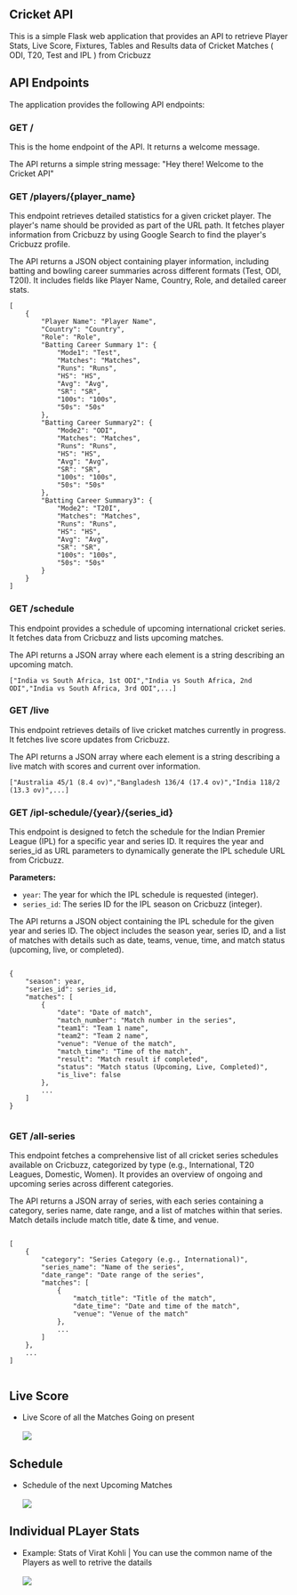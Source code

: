 <H2>Cricket API</H2>
This is a simple Flask web application that provides an API to retrieve Player Stats, Live Score, Fixtures, Tables and Results data of Cricket Matches ( ODI, T20, Test and IPL ) from Cricbuzz
<h2>API Endpoints</h2>

<p>The application provides the following API endpoints:</p>

<h3>GET /</h3>
<p>This is the home endpoint of the API. It returns a welcome message.</p>
<p>The API returns a simple string message: "Hey there! Welcome to the Cricket API"</p>

<h3>GET  /players/{player_name}</h3>
<p>This endpoint retrieves detailed statistics for a given cricket player. The player's name should be provided as part of the URL path. It fetches player information from Cricbuzz by using Google Search to find the player's Cricbuzz profile.</p>
<p>The API returns a JSON object containing player information, including batting and bowling career summaries across different formats (Test, ODI, T20I). It includes fields like Player Name, Country, Role, and detailed career stats.</p>
<pre><code>[
    {
        "Player Name": "Player Name",
        "Country": "Country",
        "Role": "Role",
        "Batting Career Summary 1": {
            "Mode1": "Test",
            "Matches": "Matches",
            "Runs": "Runs",
            "HS": "HS",
            "Avg": "Avg",
            "SR": "SR",
            "100s": "100s",
            "50s": "50s"
        },
        "Batting Career Summary2": {
            "Mode2": "ODI",
            "Matches": "Matches",
            "Runs": "Runs",
            "HS": "HS",
            "Avg": "Avg",
            "SR": "SR",
            "100s": "100s",
            "50s": "50s"
        },
        "Batting Career Summary3": {
            "Mode2": "T20I",
            "Matches": "Matches",
            "Runs": "Runs",
            "HS": "HS",
            "Avg": "Avg",
            "SR": "SR",
            "100s": "100s",
            "50s": "50s"
        }
    }
]</code></pre>

<h3>GET /schedule</h3>
<p>This endpoint provides a schedule of upcoming international cricket series. It fetches data from Cricbuzz and lists upcoming matches.</p>
<p>The API returns a JSON array where each element is a string describing an upcoming match.</p>
<pre><code>["India vs South Africa, 1st ODI","India vs South Africa, 2nd ODI","India vs South Africa, 3rd ODI",...]</code></pre>

<h3>GET /live</h3>
<p>This endpoint retrieves details of live cricket matches currently in progress. It fetches live score updates from Cricbuzz.</p>
<p>The API returns a JSON array where each element is a string describing a live match with scores and current over information.</p>
<pre><code>["Australia 45/1 (8.4 ov)","Bangladesh 136/4 (17.4 ov)","India 118/2 (13.3 ov)",...]</code></pre>

<h3>GET /ipl-schedule/{year}/{series_id}</h3>
    <p>This endpoint is designed to fetch the schedule for the Indian Premier League (IPL) for a specific year and series ID. It requires the year and series_id as URL parameters to dynamically generate the IPL schedule URL from Cricbuzz.</p>
    <p><b>Parameters:</b></p>
    <ul>
        <li><code>year</code>: The year for which the IPL schedule is requested (integer).</li>
        <li><code>series_id</code>: The series ID for the IPL season on Cricbuzz (integer).</li>
    </ul>
    <p>The API returns a JSON object containing the IPL schedule for the given year and series ID. The object includes the season year, series ID, and a list of matches with details such as date, teams, venue, time, and match status (upcoming, live, or completed).</p>
    <pre><code>
{
    "season": year,
    "series_id": series_id,
    "matches": [
        {
            "date": "Date of match",
            "match_number": "Match number in the series",
            "team1": "Team 1 name",
            "team2": "Team 2 name",
            "venue": "Venue of the match",
            "match_time": "Time of the match",
            "result": "Match result if completed",
            "status": "Match status (Upcoming, Live, Completed)",
            "is_live": false
        },
        ...
    ]
}
    </code></pre>

<h3>GET /all-series</h3>
    <p>This endpoint fetches a comprehensive list of all cricket series schedules available on Cricbuzz, categorized by type (e.g., International, T20 Leagues, Domestic, Women). It provides an overview of ongoing and upcoming series across different categories.</p>
    <p>The API returns a JSON array of series, with each series containing a category, series name, date range, and a list of matches within that series. Match details include match title, date & time, and venue.</p>
    <pre><code>
[
    {
        "category": "Series Category (e.g., International)",
        "series_name": "Name of the series",
        "date_range": "Date range of the series",
        "matches": [
            {
                "match_title": "Title of the match",
                "date_time": "Date and time of the match",
                "venue": "Venue of the match"
            },
            ...
        ]
    },
    ...
]
    </code></pre>
  
<h2>Live Score</h2>
<ul>
  <li>Live Score of all the Matches Going on present</li>
  <br> <img src="Cricket API/live_matches.jpg"> <br>
 </ul>
 <h2>Schedule</h2>
 <ul>
  <li>Schedule of the next Upcoming Matches</li>
  <br> <img src="Cricket API/schedule.jpg"> <br>
 </ul>
 
  <h2>Individual PLayer Stats</h2>
 <ul>
  <li>Example: Stats of Virat Kohli | You can use the common name of the Players as well to retrive the datails</li>
  <br> <img src="Cricket API/player_stats.jpg"> <br>
 </ul>
